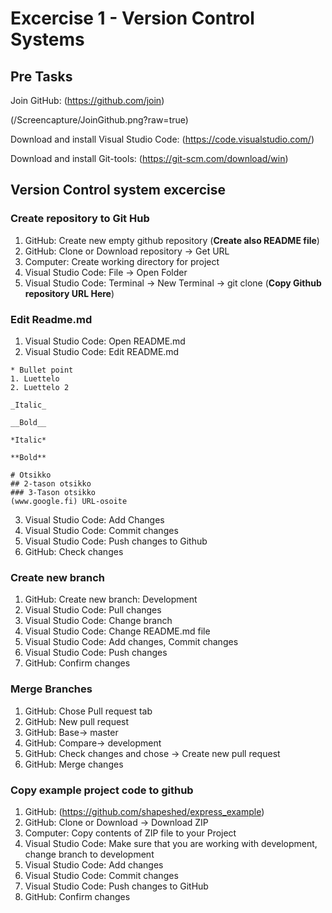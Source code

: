 # Excercise 1 - Version Control Systems
## Pre Tasks
Join GitHub: (https://github.com/join)

(/Screencapture/JoinGithub.png?raw=true)

Download and install Visual Studio Code: (https://code.visualstudio.com/)

Download and install Git-tools: (https://git-scm.com/download/win)

## Version Control system excercise
### Create repository to Git Hub
1. GitHub: Create new empty github repository (__Create also README file__)
2. GitHub: Clone or Download repository -> Get URL
3. Computer: Create working directory for project
4. Visual Studio Code: File -> Open Folder
5. Visual Studio Code: Terminal -> New Terminal -> git clone (__Copy Github repository URL Here__)

### Edit Readme.md
1. Visual Studio Code: Open README.md
2. Visual Studio Code: Edit README.md
```
* Bullet point
1. Luettelo
2. Luettelo 2

_Italic_

__Bold__

*Italic*

**Bold**

# Otsikko
## 2-tason otsikko
### 3-Tason otsikko
(www.google.fi) URL-osoite
```
3. Visual Studio Code: Add Changes
4. Visual Studio Code: Commit changes
5. Visual Studio Code: Push changes to Github
6. GitHub: Check changes

### Create new branch
1. GitHub: Create new branch: Development
2. Visual Studio Code: Pull changes
3. Visual Studio Code: Change branch
4. Visual Studio Code: Change README.md file
5. Visual Studio Code: Add changes, Commit changes
6. Visual Studio Code: Push changes
7. GitHub: Confirm changes

### Merge Branches
1. GitHub: Chose Pull request tab
2. GitHub: New pull request
3. GitHub: Base-> master
4. GitHub: Compare-> development
5. GitHub: Check changes and chose -> Create new pull request
6. GitHub: Merge changes

### Copy example project code to github
1. GitHub: (https://github.com/shapeshed/express_example)
2. GitHub: Clone or Download -> Download ZIP
3. Computer: Copy contents of ZIP file to your Project
4. Visual Studio Code: Make sure that you are working with development, change branch to development
5. Visual Studio Code: Add changes
6. Visual Studio Code: Commit changes
7. Visual Studio Code: Push changes to GitHub
8. GitHub: Confirm changes
